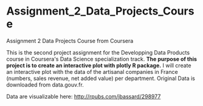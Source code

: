 # Assignment_2_Data_Projects_Course
Assignment 2 Data Projects Course from Coursera

This is the second project assignment for the Developping Data Products course in Coursera's Data Science specialization track. **The purpose of this project is to create an interactive plot with plotly R package.** I will create an interactive plot with the data of the artisanal companies in France (numbers, sales revenue, net added value) per department. Original Data is downloaded from data.gouv.fr.

Data are visualizable here: http://rpubs.com/jbassard/298977
